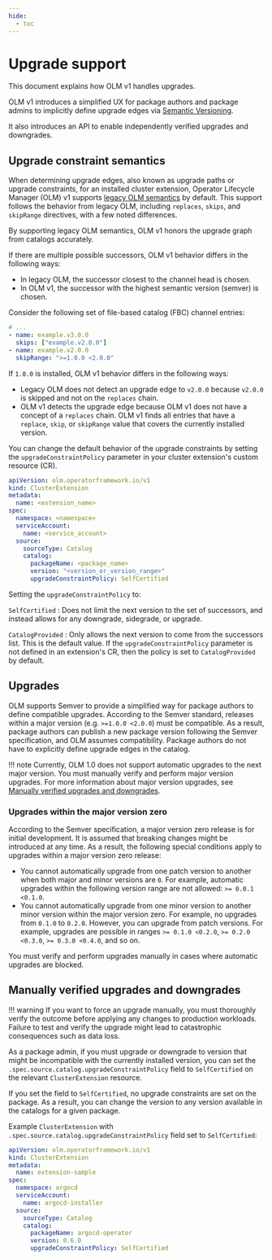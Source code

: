 ```yaml
---
hide:
  - toc
---
```


# Upgrade support

This document explains how OLM v1 handles upgrades.

OLM v1 introduces a simplified UX for package authors and package admins to implicitly define upgrade edges via [Semantic Versioning](https://semver.org/).

It also introduces an API to enable independently verified upgrades and downgrades.

## Upgrade constraint semantics

When determining upgrade edges, also known as upgrade paths or upgrade constraints, for an installed cluster extension, Operator Lifecycle Manager (OLM) v1 supports [legacy OLM semantics](https://olm.operatorframework.io/docs/concepts/olm-architecture/operator-catalog/creating-an-update-graph/) by default. This support follows the behavior from legacy OLM, including `replaces`, `skips`, and `skipRange` directives, with a few noted differences.

By supporting legacy OLM semantics, OLM v1 honors the upgrade graph from catalogs accurately.

If there are multiple possible successors, OLM v1 behavior differs in the following ways:

* In legacy OLM, the successor closest to the channel head is chosen.
* In OLM v1, the successor with the highest semantic version (semver) is chosen.

Consider the following set of file-based catalog (FBC) channel entries:

  ```yaml
  # ...
  - name: example.v3.0.0
    skips: ["example.v2.0.0"]
  - name: example.v2.0.0
    skipRange: ">=1.0.0 <2.0.0"
  ```

If `1.0.0` is installed, OLM v1 behavior differs in the following ways:

  * Legacy OLM does not detect an upgrade edge to `v2.0.0` because `v2.0.0` is skipped and not on the `replaces` chain.
  * OLM v1 detects the upgrade edge because OLM v1 does not have a concept of a `replaces` chain. OLM v1 finds all entries that have a `replace`, `skip`, or `skipRange` value that covers the currently installed version.

You can change the default behavior of the upgrade constraints by setting the `upgradeConstraintPolicy` parameter in your cluster extension's custom resource (CR).

``` yaml hl_lines="14"
apiVersion: olm.operatorframework.io/v1
kind: ClusterExtension
metadata:
  name: <extension_name>
spec:
  namespace: <namespace>
  serviceAccount:
    name: <service_account>
  source:
    sourceType: Catalog
    catalog:
      packageName: <package_name>
      version: "<version_or_version_range>"
      upgradeConstraintPolicy: SelfCertified
```

Setting the `upgradeConstraintPolicy` to:

`SelfCertified`
:   Does not limit the next version to the set of successors, and instead allows for any downgrade, sidegrade, or upgrade.

`CatalogProvided`
:   Only allows the next version to come from the successors list. This is the default value. If the `upgradeConstraintPolicy` parameter is not defined in an extension's CR, then the policy is set to `CatalogProvided` by default.

## Upgrades

OLM supports Semver to provide a simplified way for package authors to define compatible upgrades. According to the Semver standard, releases within a major version (e.g. `>=1.0.0 <2.0.0`) must be compatible. As a result, package authors can publish a new package version following the Semver specification, and OLM assumes compatibility. Package authors do not have to explicitly define upgrade edges in the catalog.

!!! note
    Currently, OLM 1.0 does not support automatic upgrades to the next major version. You must manually verify and perform major version upgrades. For more information about major version upgrades, see [Manually verified upgrades and downgrades](#manually-verified-upgrades-and-downgrades).

### Upgrades within the major version zero

According to the Semver specification, a major version zero release is for initial development. It is assumed that breaking changes might be introduced at any time. As a result, the following special conditions apply to upgrades within a major version zero release:

* You cannot automatically upgrade from one patch version to another when both major and minor versions are `0`. For example, automatic upgrades within the following version range are not allowed: `>= 0.0.1 <0.1.0`.
* You cannot automatically upgrade from one minor version to another minor version within the major version zero. For example, no upgrades from `0.1.0` to `0.2.0`. However, you can upgrade from patch versions. For example, upgrades are possible in ranges `>= 0.1.0 <0.2.0`, `>= 0.2.0 <0.3.0`, `>= 0.3.0 <0.4.0`, and so on.

You must verify and perform upgrades manually in cases where automatic upgrades are blocked.

## Manually verified upgrades and downgrades

!!! warning
    If you want to force an upgrade manually, you must thoroughly verify the outcome before applying any changes to production workloads. Failure to test and verify the upgrade might lead to catastrophic consequences such as data loss.

As a package admin, if you must upgrade or downgrade to version that might be incompatible with the currently installed version, you can set the `.spec.source.catalog.upgradeConstraintPolicy` field to `SelfCertified` on the relevant `ClusterExtension` resource.

If you set the field to `SelfCertified`, no upgrade constraints are set on the package. As a result, you can change the version to any version available in the catalogs for a given package.

Example `ClusterExtension` with `.spec.source.catalog.upgradeConstraintPolicy` field set to `SelfCertified`:

```yaml
apiVersion: olm.operatorframework.io/v1
kind: ClusterExtension
metadata:
  name: extension-sample
spec:
  namespace: argocd
  serviceAccount:
    name: argocd-installer
  source:
    sourceType: Catalog
    catalog:
      packageName: argocd-operator
      version: 0.6.0
      upgradeConstraintPolicy: SelfCertified
```
